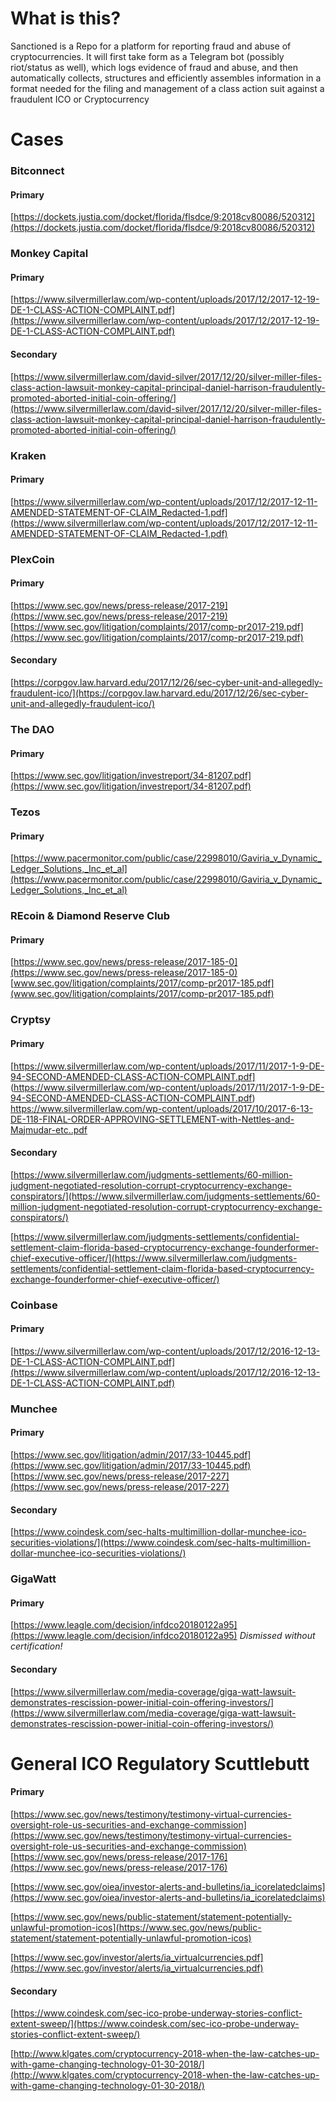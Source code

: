 # What is this?

Sanctioned is a Repo for a platform for reporting fraud and abuse of cryptocurrencies. It will first take form as a Telegram bot (possibly riot/status as well), which logs evidence of fraud and abuse, and then automatically collects, structures and efficiently assembles information in a format needed for the filing and management of a class action suit against a fraudulent ICO or Cryptocurrency

# Cases

### Bitconnect
#### Primary
[https://dockets.justia.com/docket/florida/flsdce/9:2018cv80086/520312](https://dockets.justia.com/docket/florida/flsdce/9:2018cv80086/520312)

### Monkey Capital
#### Primary
[https://www.silvermillerlaw.com/wp-content/uploads/2017/12/2017-12-19-DE-1-CLASS-ACTION-COMPLAINT.pdf](https://www.silvermillerlaw.com/wp-content/uploads/2017/12/2017-12-19-DE-1-CLASS-ACTION-COMPLAINT.pdf)
#### Secondary
[https://www.silvermillerlaw.com/david-silver/2017/12/20/silver-miller-files-class-action-lawsuit-monkey-capital-principal-daniel-harrison-fraudulently-promoted-aborted-initial-coin-offering/](https://www.silvermillerlaw.com/david-silver/2017/12/20/silver-miller-files-class-action-lawsuit-monkey-capital-principal-daniel-harrison-fraudulently-promoted-aborted-initial-coin-offering/)

### Kraken
#### Primary
[https://www.silvermillerlaw.com/wp-content/uploads/2017/12/2017-12-11-AMENDED-STATEMENT-OF-CLAIM_Redacted-1.pdf](https://www.silvermillerlaw.com/wp-content/uploads/2017/12/2017-12-11-AMENDED-STATEMENT-OF-CLAIM_Redacted-1.pdf)

### PlexCoin
#### Primary
[https://www.sec.gov/news/press-release/2017-219](https://www.sec.gov/news/press-release/2017-219)
[https://www.sec.gov/litigation/complaints/2017/comp-pr2017-219.pdf](https://www.sec.gov/litigation/complaints/2017/comp-pr2017-219.pdf)
#### Secondary
[https://corpgov.law.harvard.edu/2017/12/26/sec-cyber-unit-and-allegedly-fraudulent-ico/](https://corpgov.law.harvard.edu/2017/12/26/sec-cyber-unit-and-allegedly-fraudulent-ico/)

### The DAO
#### Primary
[https://www.sec.gov/litigation/investreport/34-81207.pdf](https://www.sec.gov/litigation/investreport/34-81207.pdf)

### Tezos
#### Primary
[https://www.pacermonitor.com/public/case/22998010/Gaviria_v_Dynamic_Ledger_Solutions,_Inc_et_al](https://www.pacermonitor.com/public/case/22998010/Gaviria_v_Dynamic_Ledger_Solutions,_Inc_et_al)

### REcoin & Diamond Reserve Club
#### Primary
[https://www.sec.gov/news/press-release/2017-185-0](https://www.sec.gov/news/press-release/2017-185-0)
[www.sec.gov/litigation/complaints/2017/comp-pr2017-185.pdf](www.sec.gov/litigation/complaints/2017/comp-pr2017-185.pdf)

### Cryptsy
#### Primary
[https://www.silvermillerlaw.com/wp-content/uploads/2017/11/2017-1-9-DE-94-SECOND-AMENDED-CLASS-ACTION-COMPLAINT.pdf]
(https://www.silvermillerlaw.com/wp-content/uploads/2017/11/2017-1-9-DE-94-SECOND-AMENDED-CLASS-ACTION-COMPLAINT.pdf)
[https://www.silvermillerlaw.com/wp-content/uploads/2017/10/2017-6-13-DE-118-FINAL-ORDER-APPROVING-SETTLEMENT-with-Nettles-and-Majmudar-etc..pdf ](https://www.silvermillerlaw.com/wp-content/uploads/2017/10/2017-6-13-DE-118-FINAL-ORDER-APPROVING-SETTLEMENT-with-Nettles-and-Majmudar-etc..pdf)
#### Secondary
[https://www.silvermillerlaw.com/judgments-settlements/60-million-judgment-negotiated-resolution-corrupt-cryptocurrency-exchange-conspirators/](https://www.silvermillerlaw.com/judgments-settlements/60-million-judgment-negotiated-resolution-corrupt-cryptocurrency-exchange-conspirators/)

[https://www.silvermillerlaw.com/judgments-settlements/confidential-settlement-claim-florida-based-cryptocurrency-exchange-founderformer-chief-executive-officer/](https://www.silvermillerlaw.com/judgments-settlements/confidential-settlement-claim-florida-based-cryptocurrency-exchange-founderformer-chief-executive-officer/)

### Coinbase
#### Primary
[https://www.silvermillerlaw.com/wp-content/uploads/2017/12/2016-12-13-DE-1-CLASS-ACTION-COMPLAINT.pdf](https://www.silvermillerlaw.com/wp-content/uploads/2017/12/2016-12-13-DE-1-CLASS-ACTION-COMPLAINT.pdf)

### Munchee
#### Primary
[https://www.sec.gov/litigation/admin/2017/33-10445.pdf](https://www.sec.gov/litigation/admin/2017/33-10445.pdf)
[https://www.sec.gov/news/press-release/2017-227](https://www.sec.gov/news/press-release/2017-227)
#### Secondary
[https://www.coindesk.com/sec-halts-multimillion-dollar-munchee-ico-securities-violations/](https://www.coindesk.com/sec-halts-multimillion-dollar-munchee-ico-securities-violations/)

### GigaWatt
#### Primary
[https://www.leagle.com/decision/infdco20180122a95](https://www.leagle.com/decision/infdco20180122a95) *Dismissed without certification!*
#### Secondary
[https://www.silvermillerlaw.com/media-coverage/giga-watt-lawsuit-demonstrates-rescission-power-initial-coin-offering-investors/](https://www.silvermillerlaw.com/media-coverage/giga-watt-lawsuit-demonstrates-rescission-power-initial-coin-offering-investors/)

# General ICO Regulatory Scuttlebutt
#### Primary
[https://www.sec.gov/news/testimony/testimony-virtual-currencies-oversight-role-us-securities-and-exchange-commission](https://www.sec.gov/news/testimony/testimony-virtual-currencies-oversight-role-us-securities-and-exchange-commission)
[https://www.sec.gov/news/press-release/2017-176](https://www.sec.gov/news/press-release/2017-176)

[https://www.sec.gov/oiea/investor-alerts-and-bulletins/ia_icorelatedclaims](https://www.sec.gov/oiea/investor-alerts-and-bulletins/ia_icorelatedclaims)


[https://www.sec.gov/news/public-statement/statement-potentially-unlawful-promotion-icos](https://www.sec.gov/news/public-statement/statement-potentially-unlawful-promotion-icos)

[https://www.sec.gov/investor/alerts/ia_virtualcurrencies.pdf](https://www.sec.gov/investor/alerts/ia_virtualcurrencies.pdf)
#### Secondary
[https://www.coindesk.com/sec-ico-probe-underway-stories-conflict-extent-sweep/](https://www.coindesk.com/sec-ico-probe-underway-stories-conflict-extent-sweep/)

[http://www.klgates.com/cryptocurrency-2018-when-the-law-catches-up-with-game-changing-technology-01-30-2018/](http://www.klgates.com/cryptocurrency-2018-when-the-law-catches-up-with-game-changing-technology-01-30-2018/)
